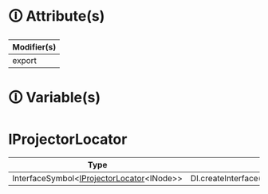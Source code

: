 # &#128712; Attribute(s)

| Modifier(s)                            |
|----------------------------------------|
| export |

# &#128712; Variable(s)

# IProjectorLocator

| Type                        | Initializer                       |
|-----------------------------|-----------------------------------|
| InterfaceSymbol&lt;[IProjectorLocator](https://hamedfathi.gitbook.io/aurelia-2-doc-api/runtime/resources/variable/custom-element/iprojectorlocator)&lt;INode&gt;&gt; | DI.createInterface<IProjectorLocator>('IProjectorLocator').noDefault() |